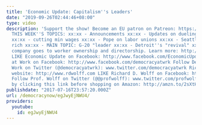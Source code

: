 ```yaml
---
title: 'Economic Update: Capitalism''s Leaders'
date: "2019-09-26T02:44:46+08:00"
type: video
description: 'Support the show! Become an EU patron on Patreon: https://www.patreon.com/economicupdate
  THIS WEEK''S TOPICS: xx:xx - Announcements xx:xx - Updates on dueling health bills
  xx:xx - cutting min wages xx:xx - Pope on labor unions xx:xx - Seattle taxes the
  rich xx:xx - MAIN TOPIC: G-20 "leader xx:xx - Detroit''s "revival" xx:xx - beer
  company goes to worker ownership and directorship. Learn more: http://www.democracyatwork.info/economicupdate
  LIKE Economic Update on Facebook: http://www.facebook.com/EconomicUpdate LIKE Democracy
  at Work on Facebook: http://www.facebook.com/democracyatwrk Follow Democracy at
  Work on Twitter (@democracyatwrk): www.twitter.com/democracyatwrk Richard D. Wolff''s
  website: http://www.rdwolff.com LIKE Richard D. Wolff on Facebook: http://www.facebook.com/RichardDWolff
  Follow Prof. Wolff on Twitter (@@profwolff): www.twitter.com/profwolff Support d@w
  by clicking this link before shopping on Amazon: http://amzn.to/2sXtHVa'
publishdate: "2017-07-16T23:57:20.000Z"
url: /democracynow/egJwyEjNWU4/
providers:
  youtube:
    id: egJwyEjNWU4
---
```

